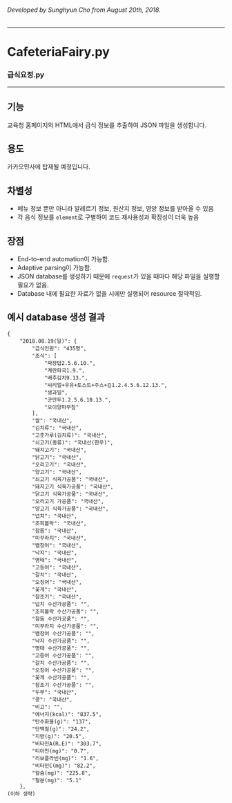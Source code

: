 ###### Developed by Sunghyun Cho from August 20th, 2018.
-----
# CafeteriaFairy.py
### 급식요정.py
-----
## 기능
교육청 홈페이지의 HTML에서 급식 정보를 추출하여 JSON 파일을 생성합니다.

## 용도
카카오민사에 탑재될 예정입니다.

## 차별성
* 메뉴 정보 뿐만 아니라 알레르기 정보, 원산지 정보, 영양 정보를 받아올 수 있음
* 각 음식 정보를 `element`로 구별하여 코드 재사용성과 확장성이 더욱 높음

## 장점
* End-to-end automation이 가능함.
* Adaptive parsing이 가능함.
* JSON database를 생성하기 때문에 `request`가 있을 때마다 해당 파일을 실행할 필요가 없음.
* Database 내에 필요한 자료가 없을 시에만 실행되어 resource 절약적임.

## 예시 database 생성 결과

```
{
    "2018.08.19(일)": {
        "급식인원": "435명",
        "조식": [
            "짜장밥2.5.6.10.",
            "계란파국1.9.",
            "배추김치9.13.",
            "씨리얼+우유+토스트+주스+김1.2.4.5.6.12.13.",
            "생과일",
            "군만두1.2.5.6.10.13.",
            "오이양파무침"
        ],
        "쌀": "국내산",
        "김치류": "국내산",
        "고춧가루(김치류)": "국내산",
        "쇠고기(종류)": "국내산(한우)",
        "돼지고기": "국내산",
        "닭고기": "국내산",
        "오리고기": "국내산",
        "양고기": "국내산",
        "쇠고기 식육가공품": "국내산",
        "돼지고기 식육가공품": "국내산",
        "닭고기 식육가공품": "국내산",
        "오리고기 가공품": "국내산",
        "양고기 식육가공품": "국내산",
        "넙치": "국내산",
        "조피볼락": "국내산",
        "참돔": "국내산",
        "미꾸라지": "국내산",
        "뱀장어": "국내산",
        "낙지": "국내산",
        "명태": "국내산",
        "고등어": "국내산",
        "갈치": "국내산",
        "오징어": "국내산",
        "꽃게": "국내산",
        "참조기": "국내산",
        "넙치 수산가공품": "",
        "조피볼락 수산가공품": "",
        "참돔 수산가공품": "",
        "미꾸라지 수산가공품": "",
        "뱀장어 수산가공품": "",
        "낙지 수산가공품": "",
        "명태 수산가공품": "",
        "고등어 수산가공품": "",
        "갈치 수산가공품": "",
        "오징어 수산가공품": "",
        "꽃게 수산가공품": "",
        "참조기 수산가공품": "",
        "두부": "국내산",
        "콩": "국내산",
        "비고": "",
        "에너지(kcal)": "837.5",
        "탄수화물(g)": "137",
        "단백질(g)": "24.2",
        "지방(g)": "20.5",
        "비타민A(R.E)": "303.7",
        "티아민(mg)": "0.7",
        "리보플라빈(mg)": "1.6",
        "비타민C(mg)": "82.2",
        "칼슘(mg)": "225.8",
        "철분(mg)": "5.1"
    },
(이하 생략)
```